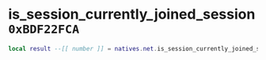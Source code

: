 # is_session_currently_joined_session `0xBDF22FCA`

```lua
local result --[[ number ]] = natives.net.is_session_currently_joined_session(_unk0 --[[ number ]])
```